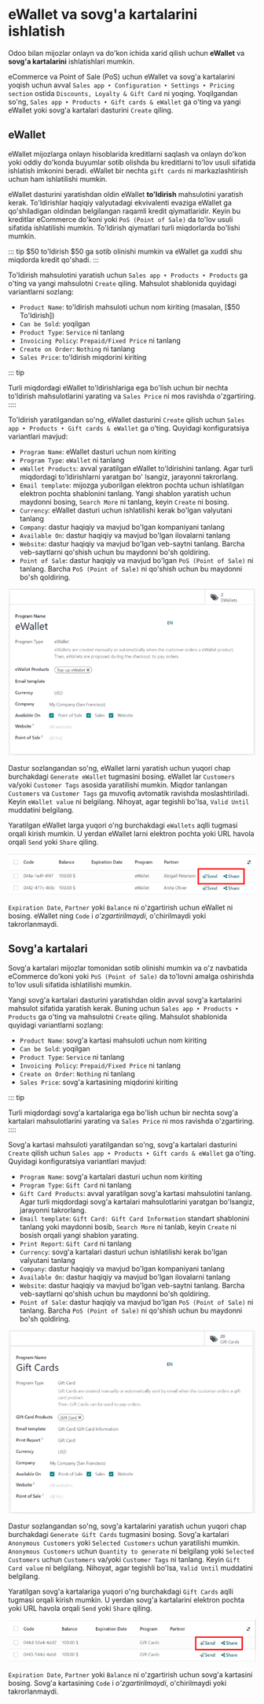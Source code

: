 # eWallet va sovg'a kartalarini ishlatish

Odoo bilan mijozlar onlayn va do'kon ichida xarid qilish uchun **eWallet** va **sovg'a kartalarini** ishlatishlari
mumkin.

eCommerce va Point of Sale (PoS) uchun eWallet va sovg'a kartalarini yoqish uchun avval
`Sales app ‣ Configuration ‣ Settings ‣ Pricing section` ostida `Discounts, Loyalty & Gift Card` ni yoqing. Yoqilgandan
so'ng, `Sales app ‣ Products ‣ Gift cards & eWallet` ga o'ting va yangi eWallet yoki sovg'a kartalari dasturini `Create`
qiling.

## eWallet

eWallet mijozlarga onlayn hisoblarida kreditlarni saqlash va onlayn do'kon yoki oddiy do'konda buyumlar sotib olishda bu
kreditlarni to'lov usuli sifatida ishlatish imkonini beradi. eWallet bir nechta `gift cards` ni markazlashtirish uchun
ham ishlatilishi mumkin.

eWallet dasturini yaratishdan oldin eWallet **to'ldirish** mahsulotini yaratish kerak. To'ldirishlar haqiqiy valyutadagi
ekvivalenti evaziga eWallet ga qo'shiladigan oldindan belgilangan raqamli kredit qiymatlaridir. Keyin bu kreditlar
eCommerce do'koni yoki `PoS (Point of Sale)` da to'lov usuli sifatida ishlatilishi mumkin. To'ldirish qiymatlari turli
miqdorlarda bo'lishi mumkin.

::: tip
$50 to'ldirish $50 ga sotib olinishi mumkin va eWallet ga xuddi shu miqdorda kredit qo'shadi.
:::

To'ldirish mahsulotini yaratish uchun `Sales app ‣ Products ‣ Products` ga o'ting va yangi mahsulotni `Create` qiling.
Mahsulot shablonida quyidagi variantlarni sozlang:

- `Product Name`: to'ldirish mahsuloti uchun nom kiriting (masalan, [$50 To'ldirish])
- `Can be Sold`: yoqilgan
- `Product Type`: `Service` ni tanlang
- `Invoicing Policy`: `Prepaid/Fixed Price` ni tanlang
- `Create on Order`: `Nothing` ni tanlang
- `Sales Price`: to'ldirish miqdorini kiriting

::: tip

Turli miqdordagi eWallet to'ldirishlariga ega bo'lish uchun bir nechta to'ldirish mahsulotlarini yarating va
`Sales Price` ni mos ravishda o'zgartiring.
::::

To'ldirish yaratilgandan so'ng, eWallet dasturini `Create` qilish uchun `Sales app ‣ Products ‣ Gift cards & eWallet` ga
o'ting. Quyidagi konfiguratsiya variantlari mavjud:

- `Program Name`: eWallet dasturi uchun nom kiriting
- `Program Type`: `eWallet` ni tanlang
- `eWallet Products`: avval yaratilgan eWallet to'ldirishini tanlang. Agar turli miqdordagi to'ldirishlarni yaratgan bo'
  lsangiz, jarayonni takrorlang.
- `Email template`: mijozga yuborilgan elektron pochta uchun ishlatilgan elektron pochta shablonini tanlang. Yangi
  shablon yaratish uchun maydonni bosing, `Search More` ni tanlang, keyin `Create` ni bosing.
- `Currency`: eWallet dasturi uchun ishlatilishi kerak bo'lgan valyutani tanlang
- `Company`: dastur haqiqiy va mavjud bo'lgan kompaniyani tanlang
- `Available On`: dastur haqiqiy va mavjud bo'lgan ilovalarni tanlang
- `Website`: dastur haqiqiy va mavjud bo'lgan veb-saytni tanlang. Barcha veb-saytlarni qo'shish uchun bu maydonni bo'sh
  qoldiring.
- `Point of Sale`: dastur haqiqiy va mavjud bo'lgan `PoS (Point of Sale)` ni tanlang. Barcha `PoS (Point of Sale)` ni
  qo'shish uchun bu maydonni bo'sh qoldiring.

![eWallet dasturi konfiguratsiya sahifasi](ewallets_giftcards/ewallet-configuration.png)

Dastur sozlangandan so'ng, eWallet larni yaratish uchun yuqori chap burchakdagi `Generate eWallet` tugmasini bosing.
eWallet lar `Customers` va/yoki `Customer Tags` asosida yaratilishi mumkin. Miqdor tanlangan `Customers` va
`Customer Tags` ga muvofiq avtomatik ravishda moslashtiriladi. Keyin `eWallet value` ni belgilang. Nihoyat, agar
tegishli bo'lsa, `Valid Until` muddatini belgilang.

Yaratilgan eWallet larga yuqori o'ng burchakdagi `eWallets` aqlli tugmasi orqali kirish mumkin. U yerdan eWallet larni
elektron pochta yoki URL havola orqali `Send` yoki `Share` qiling.

![eWallet yuborish va baham ko'rish tugmalari](ewallets_giftcards/ewallet-share.png)

`Expiration Date`, `Partner` yoki `Balance` ni o'zgartirish uchun eWallet ni bosing. eWallet ning `Code` i
*o'zgartirilmaydi*, o'chirilmaydi yoki takrorlanmaydi.

## Sovg'a kartalari

Sovg'a kartalari mijozlar tomonidan sotib olinishi mumkin va o'z navbatida eCommerce do'koni yoki `PoS (Point of Sale)`
da to'lovni amalga oshirishda to'lov usuli sifatida ishlatilishi mumkin.

Yangi sovg'a kartalari dasturini yaratishdan oldin avval sovg'a kartalarini mahsulot sifatida yaratish kerak. Buning
uchun `Sales app ‣ Products ‣ Products` ga o'ting va mahsulotni `Create` qiling. Mahsulot shablonida quyidagi
variantlarni sozlang:

- `Product Name`: sovg'a kartasi mahsuloti uchun nom kiriting
- `Can be Sold`: yoqilgan
- `Product Type`: `Service` ni tanlang
- `Invoicing Policy`: `Prepaid/Fixed Price` ni tanlang
- `Create on Order`: `Nothing` ni tanlang
- `Sales Price`: sovg'a kartasining miqdorini kiriting

::: tip

Turli miqdordagi sovg'a kartalariga ega bo'lish uchun bir nechta sovg'a kartalari mahsulotlarini yarating va
`Sales Price` ni mos ravishda o'zgartiring.
::::

Sovg'a kartasi mahsuloti yaratilgandan so'ng, sovg'a kartalari dasturini `Create` qilish uchun
`Sales app ‣ Products ‣ Gift cards & eWallet` ga o'ting. Quyidagi konfiguratsiya variantlari mavjud:

- `Program Name`: sovg'a kartalari dasturi uchun nom kiriting
- `Program Type`: `Gift Card` ni tanlang
- `Gift Card Products`: avval yaratilgan sovg'a kartasi mahsulotini tanlang. Agar turli miqdordagi sovg'a kartalari
  mahsulotlarini yaratgan bo'lsangiz, jarayonni takrorlang.
- `Email template`: `Gift Card: Gift Card Information` standart shablonini tanlang yoki maydonni bosib, `Search More` ni
  tanlab, keyin `Create` ni bosish orqali yangi shablon yarating.
- `Print Report`: `Gift Card` ni tanlang
- `Currency`: sovg'a kartalari dasturi uchun ishlatilishi kerak bo'lgan valyutani tanlang
- `Company`: dastur haqiqiy va mavjud bo'lgan kompaniyani tanlang
- `Available On`: dastur haqiqiy va mavjud bo'lgan ilovalarni tanlang
- `Website`: dastur haqiqiy va mavjud bo'lgan veb-saytni tanlang. Barcha veb-saytlarni qo'shish uchun bu maydonni bo'sh
  qoldiring.
- `Point of Sale`: dastur haqiqiy va mavjud bo'lgan `PoS (Point of Sale)` ni tanlang. Barcha `PoS (Point of Sale)` ni
  qo'shish uchun bu maydonni bo'sh qoldiring.

![Sovg'a kartalari dasturi konfiguratsiya sahifasi](ewallets_giftcards/giftcard-configuration.png)

Dastur sozlangandan so'ng, sovg'a kartalarini yaratish uchun yuqori chap burchakdagi `Generate Gift Cards` tugmasini
bosing. Sovg'a kartalari `Anonymous Customers` yoki `Selected Customers` uchun yaratilishi mumkin. `Anonymous Customers`
uchun `Quantity to generate` ni belgilang yoki `Selected Customers` uchun `Customers` va/yoki `Customer Tags` ni
tanlang. Keyin `Gift Card value` ni belgilang. Nihoyat, agar tegishli bo'lsa, `Valid Until` muddatini belgilang.

Yaratilgan sovg'a kartalariga yuqori o'ng burchakdagi `Gift Cards` aqlli tugmasi orqali kirish mumkin. U yerdan sovg'a
kartalarini elektron pochta yoki URL havola orqali `Send` yoki `Share` qiling.

![Sovg'a kartalari yuborish va baham ko'rish tugmalari](ewallets_giftcards/giftcard-share.png)

`Expiration Date`, `Partner` yoki `Balance` ni o'zgartirish uchun sovg'a kartasini bosing. Sovg'a kartasining `Code` i
*o'zgartirilmaydi*, o'chirilmaydi yoki takrorlanmaydi.